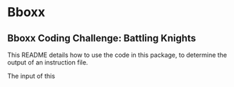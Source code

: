 # Bboxx

## Bboxx Coding Challenge: Battling Knights

This README details how to use the code in this package, to determine the output of an instruction file.

The input of this
